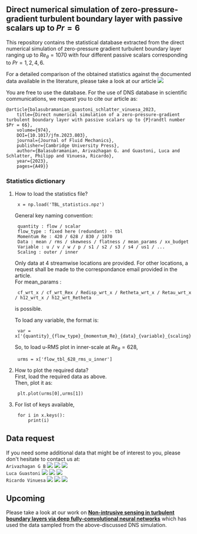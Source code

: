 ## Direct numerical simulation of zero-pressure-gradient turbulent boundary layer with passive scalars up to $`Pr = 6`$ ##

This repository contains the statistical database extracted from the direct numerical simulation of zero-pressure gradient turbulent boundary layer ranging up to $`Re_\theta = 1070`$ with four different passive scalars corresponding to $`Pr=1,2,4,6`$.

For a detailed comparison of the obtained statistics against the documented data available in the literature, please take a look at our article [![](https://img.shields.io/badge/arXiv-4b4b4b?style=flat&logo=arxiv&link=https://arxiv.org/pdf/2301.12915.pdf)](https://arxiv.org/pdf/2301.12915.pdf)

You are free to use the database. For the use of DNS database in scientific communications, we request you to cite our article as:

```
@article{balasubramanian_guastoni_schlatter_vinuesa_2023,
    title={Direct numerical simulation of a zero-pressure-gradient turbulent boundary layer with passive scalars up to {P}randtl number $Pr = 6$},
    volume={974},
    DOI={10.1017/jfm.2023.803},
    journal={Journal of Fluid Mechanics},
    publisher={Cambridge University Press},
    author={Balasubramanian, Arivazhagan G. and Guastoni, Luca and Schlatter, Philipp and Vinuesa, Ricardo},
    year={2023},
    pages={A49}}
```

### Statistics dictionary ###
                
1. How to load the statistics file?

        x = np.load('TBL_statistics.npz')

    General key naming convention:

        quantity : flow / scalar
        flow_type : fixed here (redundant) - tbl
        Momentum Re : 420 / 628 / 830 / 1070
        Data : mean / rms / skewness / flatness / mean_params / xx_budget
        Variable : u / v / w / p / s1 / s2 / s3 / s4 / us1 / ...
        Scaling : outer / inner

    Only data at 4 streamwise locations are provided. For other locations, a request shall be made to the correspondance email provided in the article.\
    For mean_params : 

        cf_wrt_x / cf_wrt_Rex / Redisp_wrt_x / Retheta_wrt_x / Retau_wrt_x / h12_wrt_x / h12_wrt_Retheta
    is possible.

    To load any variable, the format is:
    
        var = x['{quantity}_{flow_type}_{momentum_Re}_{data}_{variable}_{scaling}']

    So, to load u-RMS plot in inner-scale at $Re_\theta = 628$,

        urms = x['flow_tbl_628_rms_u_inner']
        

2. How to plot the required data?\
First, load the required data as above.\
Then, plot it as:

        plt.plot(urms[0],urms[1])

3. For list of keys available,

        for i in x.keys():
            print(i)

## Data request

If you need some additional data that might be of interest to you, please don't hesitate to contact us at:\
``Arivazhagan G B`` [![](https://img.shields.io/badge/Mail-blue?style=flat&logo=microsoftoutlook&link=mailto:argb@mech.kth.se)](mailto:argb@mech.kth.se) [![](https://img.shields.io/badge/Scholar-4b4b4b?style=flat&logo=googlescholar&link=https://scholar.google.com/citations?user=xyheRZ8AAAAJ&hl=en)](https://scholar.google.com/citations?user=xyheRZ8AAAAJ&hl=en) [![](https://img.shields.io/badge/LinkedIn-blue?style=flat&logo=linkedin&link=https://www.linkedin.com/in/arivazhagan-geetha-balasubramanian-648b8567/)](https://www.linkedin.com/in/arivazhagan-geetha-balasubramanian-648b8567/)\
``Luca Guastoni`` [![](https://img.shields.io/badge/Mail-blue?style=flat&logo=microsoftoutlook&link=mailto:guastoni@mech.kth.se)](mailto:guastoni@mech.kth.se) [![](https://img.shields.io/badge/Scholar-4b4b4b?style=flat&logo=googlescholar&link=https://scholar.google.com/citations?user=CjwzqlcAAAAJ&hl=en)](https://scholar.google.com/citations?user=CjwzqlcAAAAJ&hl=en) [![](https://img.shields.io/badge/LinkedIn-blue?style=flat&logo=linkedin&link=https://www.linkedin.com/in/lucaguastoni/)](https://www.linkedin.com/in/lucaguastoni/)\
``Ricardo Vinuesa`` [![](https://img.shields.io/badge/Mail-blue?style=flat&logo=microsoftoutlook&link=mailto:rvinuesa@mech.kth.se)](mailto:rvinuesa@mech.kth.se) [![](https://img.shields.io/badge/Scholar-4b4b4b?style=flat&logo=googlescholar&link=https://scholar.google.com/citations?user=xxF-4YgAAAAJ&hl=en)](https://scholar.google.com/citations?user=xxF-4YgAAAAJ&hl=en) [![](https://img.shields.io/badge/LinkedIn-blue?style=flat&logo=linkedin&link=https://www.linkedin.com/in/ricardo-vinuesa-91823918/)](https://www.linkedin.com/in/ricardo-vinuesa-91823918/)

## Upcoming

Please take a look at our work on **[Non-intrusive sensing in turbulent boundary layers via deep fully-convolutional neural networks](https://arxiv.org/pdf/2208.06024)** which has used the data sampled from the above-discussed DNS simulation.

